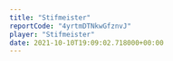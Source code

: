 ```yaml
---
title: "Stifmeister"
reportCode: "4yrtmDTNkwGfznvJ"
player: "Stifmeister"
date: 2021-10-10T19:09:02.718000+00:00
---
```

